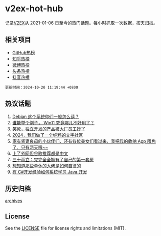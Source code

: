 # v2ex-hot-hub

 记录[V2EX](https://www.v2ex.com/)从 2021-01-06 日至今的热门话题。每小时抓取一次数据，按天[归档](archives)。
 
 ## 相关项目

- [GitHub热榜](https://github.com/snaildev/github-hot-hub)
- [知乎热榜](https://github.com/snaildev/zhihu-hot-hub)
- [微博热榜](https://github.com/snaildev/weibo-hot-hub)
- [头条热榜](https://github.com/snaildev/toutiao-hot-hub)
- [抖音热榜](https://github.com/snaildev/douyin-hot-hub)


 `更新时间：2024-10-20 11:19:44 +0800`

## 热议话题

1. [Debian 这个系统你们一般怎么读？](https://www.v2ex.com/t/1081704)
1. [谁能举个例子， Win11 究竟哪儿不好用了？](https://www.v2ex.com/t/1081793)
1. [笑死，独立开发的产品被大厂员工抄了](https://www.v2ex.com/t/1081697)
1. [2024，我们做了一个纯粹的文字社区](https://www.v2ex.com/t/1081778)
1. [家有贤妻良母的小伙伴们、还有各位美女们看过来，我把我的收纳 App 限免了，只有两天哦~~](https://www.v2ex.com/t/1081713)
1. [上了外网但谷歌推荐都是中文](https://www.v2ex.com/t/1081728)
1. [三十而立：完完全全拥有了自己的第一套房](https://www.v2ex.com/t/1081814)
1. [想知道那些单休的大佬是如何自律的](https://www.v2ex.com/t/1081692)
1. [有 C#开发经验如何系统学习 Java 开发](https://www.v2ex.com/t/1081715)

## 历史归档

[archives](archives)

## License

See the [LICENSE](LICENSE) file for license rights and limitations (MIT).
